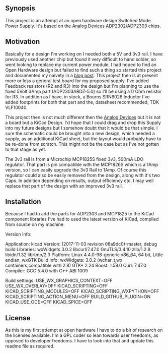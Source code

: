 ## Synopsis

This project is an attempt at an open hardware design Switched Mode
Power Supply. It's based on the [Analog Devices
ADP2302/ADP2303](http://www.analog.com/media/en/technical-documentation/data-sheets/ADP2302_2303.pdf)
chips.

## Motivation

Basically for a design I'm working on I needed both a 5V and 3v3
rail. I have previously used another chip but found it very difficult to hand
solder, so went looking to replace my current power module. I had hoped
to find an Open Hardware design but failed to find such a thing so
started this project and documented my naivety in a [blog
post](https://www.electronicsoup.com/blog/2017/11/13/open-source-hardware/).
This project then is at present more or less a general test board for
my proposed supply. I've added Feedback resistors (R2 and R3) into the
design but I'm planning to use the fixed 5Volt 3Amp part
(ADP2303ARDZ-5.0) so I'll be using a 0 Ohm resistor for R3. In
addition as I have, in stock, a Bourns SRN6028 Inductor I've added footprints for
both that part and the, datasheet recommended, TDK VLF10040.

This project then is not much different then the [Analog
Devices](http://www.analog.com/media/en/technical-documentation/user-guides/UG-189.pdf)
but it is not a board but a KiCad Design. I'd hope that I could drag
and drop this Supply into my future designs but I somehow doubt that
it would be that simple. I sure the schematic could be brought into a
new design, which needed a supply, as an additional KiCad sheet, but
the layout would probably have to be re-done from scratch. This might
not be the case but as I've not gotten to that stage as yet.

The 3v3 rail is from a Microchip MCP1825S fixed 3v3, 500mA LDO
regulator. That part is pin compatible with the MCP1826S which is a
1Amp version, so I can easily upgrade the 3v3 Rail to 1Amp. Of course
this regulator could also be easily removed from the design, along
with it's two Caps. In addition depending on results, output efficiency
etc. I may well replace that part of the design with an improved 3v3 rail.

## Installation

Because I had to add the parts for ADP2303 and MCP1825 to the KiCad
component libraries I've had to used the latest version of KiCad,
compiled from source on my machine.

Version Info:

Application: kicad
Version: (2017-11-03 revision 08a9dc0)-master, debug build
Libraries:
    wxWidgets 3.0.2
    libcurl/7.47.0 GnuTLS/3.4.10 zlib/1.2.8 libidn/1.32 librtmp/2.3
Platform: Linux 4.4.0-98-generic x86_64, 64 bit, Little endian, wxGTK
Build Info:
    wxWidgets: 3.0.2 (wchar_t,wx containers,compatible with 2.8) GTK+ 2.24
    Boost: 1.58.0
    Curl: 7.47.0
    Compiler: GCC 5.4.0 with C++ ABI 1009

Build settings:
    USE_WX_GRAPHICS_CONTEXT=OFF
    USE_WX_OVERLAY=OFF
    KICAD_SCRIPTING=OFF
    KICAD_SCRIPTING_MODULES=OFF
    KICAD_SCRIPTING_WXPYTHON=OFF
    KICAD_SCRIPTING_ACTION_MENU=OFF
    BUILD_GITHUB_PLUGIN=ON
    KICAD_USE_OCE=OFF
    KICAD_SPICE=OFF

## License

As this is my first attempt at open hardware I have to do a bit of
research on the licenses available. I'm a GPL coder so lean towards
user freedoms, as opposed to developer freedoms. I have to look into
that and update this readme file as required.


